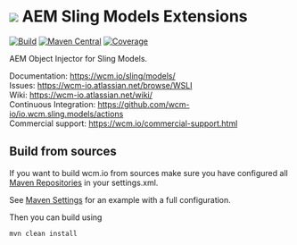<img src="https://wcm.io/images/favicon-16@2x.png"/> AEM Sling Models Extensions
======
[![Build](https://github.com/wcm-io/io.wcm.sling.models/workflows/Build/badge.svg?branch=develop)](https://github.com/wcm-io/io.wcm.sling.models/actions?query=workflow%3ABuild+branch%3Adevelop)
[![Maven Central](https://maven-badges.herokuapp.com/maven-central/io.wcm/io.wcm.sling.models/badge.svg)](https://maven-badges.herokuapp.com/maven-central/io.wcm/io.wcm.sling.models)
[![Coverage](https://sonarcloud.io/api/project_badges/measure?project=wcm-io_io.wcm.sling.models&metric=coverage)](https://sonarcloud.io/summary/new_code?id=wcm-io_io.wcm.sling.models)

AEM Object Injector for Sling Models.

Documentation: https://wcm.io/sling/models/<br/>
Issues: https://wcm-io.atlassian.net/browse/WSLI<br/>
Wiki: https://wcm-io.atlassian.net/wiki/<br/>
Continuous Integration: https://github.com/wcm-io/io.wcm.sling.models/actions<br/>
Commercial support: https://wcm.io/commercial-support.html


## Build from sources

If you want to build wcm.io from sources make sure you have configured all [Maven Repositories](https://wcm.io/maven.html) in your settings.xml.

See [Maven Settings](https://github.com/wcm-io/io.wcm.sling.models/blob/develop/.maven-settings.xml) for an example with a full configuration.

Then you can build using

```
mvn clean install
```
